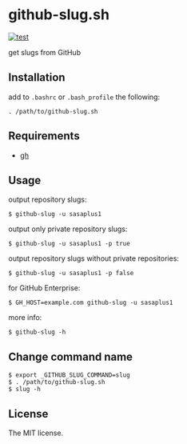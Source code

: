 # github-slug.sh

[![test](https://github.com/sasaplus1/github-slug.sh/workflows/test/badge.svg)](https://github.com/sasaplus1/github-slug.sh/actions?query=workflow%3Atest)

get slugs from GitHub

## Installation

add to `.bashrc` or `.bash_profile` the following:

```console
. /path/to/github-slug.sh
```

## Requirements

- [gh](https://cli.github.com/)

## Usage

output repository slugs:

```console
$ github-slug -u sasaplus1
```

output only private repository slugs:

```console
$ github-slug -u sasaplus1 -p true
```

output repository slugs without private repositories:

```console
$ github-slug -u sasaplus1 -p false
```

for GitHub Enterprise:

```console
$ GH_HOST=example.com github-slug -u sasaplus1
```

more info:

```console
$ github-slug -h
```

## Change command name

```console
$ export _GITHUB_SLUG_COMMAND=slug
$ . /path/to/github-slug.sh
$ slug -h
```

## License

The MIT license.
